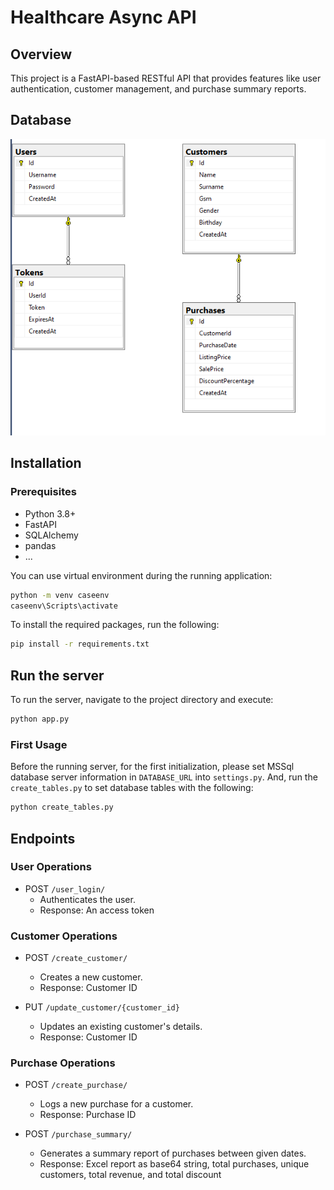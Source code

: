 # Healthcare Async API

## Overview

This project is a FastAPI-based RESTful API that provides features like user authentication, customer management, and purchase summary reports.

## Database

![DB](./imgs/db.png "DB")

## Installation

### Prerequisites

- Python 3.8+
- FastAPI
- SQLAlchemy
- pandas
- ...

You can use virtual environment during the running application:

```bash
python -m venv caseenv
caseenv\Scripts\activate
```

To install the required packages, run the following:

```bash
pip install -r requirements.txt
```

## Run the server

To run the server, navigate to the project directory and execute:

```bash
python app.py
```

### First Usage

Before the running server, for the first initialization, please set MSSql database server information in `DATABASE_URL` into `settings.py`. And, run the `create_tables.py` to set database tables with the following:

```bash
python create_tables.py
```

## Endpoints

### User Operations
- POST `/user_login/`
    - Authenticates the user.
    - Response: An access token

### Customer Operations
- POST `/create_customer/`
    - Creates a new customer.
    - Response: Customer ID

- PUT `/update_customer/{customer_id}`
    - Updates an existing customer's details.
    - Response: Customer ID

### Purchase Operations
- POST  `/create_purchase/`
    - Logs a new purchase for a customer.
    - Response: Purchase ID

- POST `/purchase_summary/`
    - Generates a summary report of purchases between given dates.
    - Response: Excel report as base64 string, total purchases, unique customers, total revenue, and total discount
